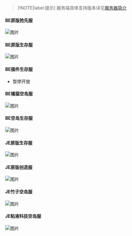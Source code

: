 > [!NOTE|label:提示]
> 服务端具体支持版本详见[服务器简介](servers/)

#### BE原版抢先服
![图片](https://motdbe.blackbe.work/status_img?host=hmmc.top:19132)
#### BE原版生存服
![图片](https://motdbe.blackbe.work/status_img?host=hmmc.top:19133)
#### BE插件生存服
- 暂停开放

#### BE橘猫空岛服
![图片](https://motdbe.blackbe.work/status_img?host=hmmc.top:19135)
#### BE空岛生存服
![图片](https://motdbe.blackbe.work/status_img?host=hmmc.top:54056)
#### JE原版生存服
![图片](https://motdbe.blackbe.work/status_img/java?host=hmmc.top:25565)
#### JE原版创造服
![图片](https://motdbe.blackbe.work/status_img/java?host=hmmc.top:25566)
#### JE竹子空岛服
![图片](https://motdbe.blackbe.work/status_img/java?host=hmmc.top:25567)
#### JE粘液科技空岛服
![图片](https://motdbe.blackbe.work/status_img/java?host=hmmc.top:25568)